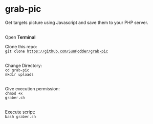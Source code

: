 # grab-pic
Get targets picture using Javascript and save them to your PHP server.
<br><br>

Open <b>Terminal</b><br>

Clone this repo:<br>
<code>git clone https://github.com/SunPodder/grab-pic</code><br><br>

Change Directory:<br>
<code>cd grab-pic</code><br>
```mkdir uploads```<br><br>

Give execution permission:<br>
<code>chmod +x graber.sh</code><br><br>

Execute script:<br>
<code>bash graber.sh</code>
